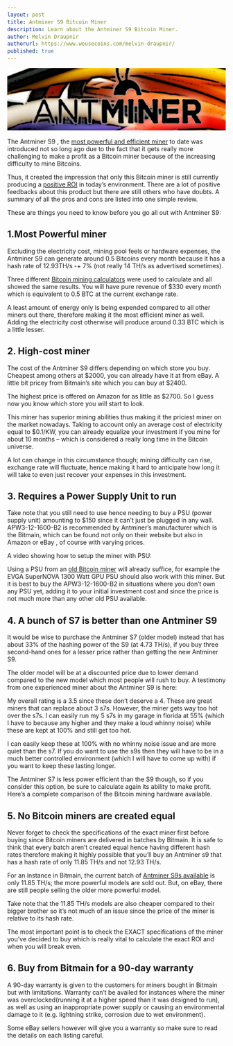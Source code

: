 ```yaml
---
layout: post
title: Antminer S9 Bitcoin Miner
description: Learn about the Antminer S9 Bitcoin Miner.
author: Melvin Draupnir
authorurl: https://www.weusecoins.com/melvin-draupnir/
published: true
---
```

<p><center><img src="/images/bmr-s9.jpg" alt="Antminer S9 Bitcoin Miner"/></center></p>

<p>The Antminer S9 , the <a href="/bitcoin-mining-for-the-newly-initiated">most powerful and efficient miner</a> to date was introduced not so long ago due to the fact that it gets really more challenging to make a profit as a Bitcoin miner because of the increasing difficulty to mine Bitcoins. </p>

<p>Thus, it created the impression that only this Bitcoin miner is still currently producing a <a href="/bitcoin-mining-software-and-hardware-tools">positive ROI</a> in today’s environment. There are a lot of positive feedbacks about this product but there are still others who have doubts. A summary of all the pros and cons are listed into one simple review.</p>

<p>These are things you need to know before you go all out with Antminer S9:</p>

<h2>1.Most Powerful miner</h2>

<p>Excluding the electricity cost, mining pool feels or hardware expenses, the Antminer S9 can generate around 0.5 Bitcoins every month because it has a hash rate of 12.93TH/s -+ 7%  (not really 14 TH/s as advertised sometimes).</p>  

<p>Three different <a href="/bitcoin-blockchain-remittance">Bitcoin mining calculators</a> were used to calculate and all showed the same results. You will have pure revenue of $330 every month which is equivalent to 0.5 BTC at the current exchange rate.</p>

<p>A least amount of energy only is being expended compared to all other miners out there, therefore making it the most efficient miner as well. Adding the electricity cost otherwise will produce around 0.33 BTC which is a little lesser.</p>

<h2>2. High-cost miner</h2>

<p>The cost of the Antminer S9 differs depending on which store you buy. Cheapest among others at $2000, you can already have it at from eBay. A little bit pricey from Bitmain’s site which you can buy at $2400. </p>

<p>The highest price is offered on Amazon for as little as $2700. So I guess now you know which store you will start to look.</p>

<p>This miner has superior mining abilities thus making it the priciest miner on the market nowadays. Taking to account only an average cost of electricity equal to $0.1/KW, you can already equalize your investment if you mine for about 10 months – which is considered a really long time in the Bitcoin universe. </p>

<p>A lot can change in this circumstance though; mining difficulty can rise, exchange rate will fluctuate, hence making it hard to anticipate how long it will take to even just recover your expenses in this investment.</p>

<h2>3. Requires a Power Supply Unit to run</h2>

<p>Take note that you still need to use hence needing to buy a PSU (power supply unit) amounting to $150 since it can’t just be plugged in any wall.  APW3-12-1600-B2 is recommended by Antminer’s manufacturer which is the Bitmain, which can be found not only on their website but also in Amazon or eBay , of course with varying prices.</p>
 
<p>A video showing how to setup the miner with PSU:
 
<p>Using a PSU from an <a href="/what-is-bitcoin-mining-and-why-it-is-simple">old Bitcoin miner</a> will already suffice, for example the EVGA SuperNOVA 1300 Watt GPU PSU should also work with this miner. But it is best to buy the APW3-12-1600-B2 in situations where you don’t own any PSU yet, adding it to your initial investment cost and since the price is not much more than any other old PSU available.</p>
 
<h2>4. A bunch of S7 is better than one Antminer S9</h2>

<p>It would be wise to purchase the Antminer S7 (older model) instead that has about 33% of the hashing power of the S9 (at 4.73 TH/s), if you buy three second-hand ones for a lesser price rather than getting the new Antminer S9. </p>

<p>The older model will be at a discounted price due to lower demand compared to the new model which most people will rush to buy. A testimony from one experienced miner about the Antminer S9 is here:</p>

<p>My overall rating is a 3.5 since these don’t deserve a 4. These are great miners that can replace about 3 s7s. However, the miner gets way too hot over the s7s. I can easily run my 5 s7s in my garage in florida at 55% (which I have to because any higher and they make a loud whinny noise) while these are kept at 100% and still get too hot. </p>

<p>I can easily keep these at 100% with no whinny noise issue and are more quiet than the s7. If you do want to use the s9s then they will have to be in a much better controlled environment (which I will have to come up with) if you want to keep these lasting longer.</p>

<p>The Antminer S7 is less power efficient than the S9 though, so if you consider this option, be sure to calculate again its ability to make profit. Here’s a complete comparison of the Bitcoin mining hardware available.</p>

<h2>5. No Bitcoin miners are created equal</h2>

<p>Never forget to check the specifications of the exact miner first before buying since Bitcoin miners are delivered in batches by Bitmain. It is safe to think that every batch aren’t created equal hence having different hash rates therefore making it highly possible that you’ll buy an Antminer s9 that has a hash rate of only 11.85 TH/s and not 12.93 TH/s.</p>
 
<p>For an instance in Bitmain, the current batch of <a href="/how-to-mine-bitcoins">Antminer S9s available</a> is only 11.85 TH/s; the more powerful models are sold out. But, on eBay, there are still people selling the older more powerful model. </p>

<p>Take note that the 11.85 TH/s models are also cheaper compared to their bigger brother so it’s not much of an issue since the price of the miner is relative to its hash rate.</p>

<p>The most important point is to check the EXACT specifications of the miner you’ve decided to buy which is really vital to calculate the exact ROI and when you will break even.</p>
 

<h2>6. Buy from Bitmain for a 90-day warranty</h2>

<p>A 90-day warranty is given to the customers for miners bought in Bitmain but with limitations. Warranty can’t be availed for instances where the miner was overclocked(running it at a higher speed than it was designed to run), as well as using an inappropriate power supply or causing an environmental damage to it (e.g. lightning strike, corrosion due to wet environment). </p>

<p>Some eBay sellers however will give you a warranty so make sure to read the details on each listing careful.</p>
